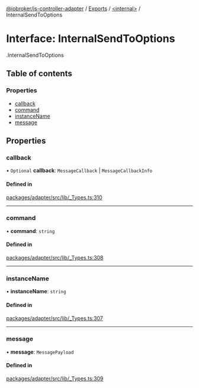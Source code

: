 [@iobroker/js-controller-adapter](../README.md) / [Exports](../modules.md) / [<internal\>](../modules/internal_.md) / InternalSendToOptions

# Interface: InternalSendToOptions

[<internal>](../modules/internal_.md).InternalSendToOptions

## Table of contents

### Properties

- [callback](internal_.InternalSendToOptions.md#callback)
- [command](internal_.InternalSendToOptions.md#command)
- [instanceName](internal_.InternalSendToOptions.md#instancename)
- [message](internal_.InternalSendToOptions.md#message)

## Properties

### callback

• `Optional` **callback**: `MessageCallback` \| `MessageCallbackInfo`

#### Defined in

[packages/adapter/src/lib/_Types.ts:310](https://github.com/ioBroker/ioBroker.js-controller/blob/56c41ba6/packages/adapter/src/lib/_Types.ts#L310)

___

### command

• **command**: `string`

#### Defined in

[packages/adapter/src/lib/_Types.ts:308](https://github.com/ioBroker/ioBroker.js-controller/blob/56c41ba6/packages/adapter/src/lib/_Types.ts#L308)

___

### instanceName

• **instanceName**: `string`

#### Defined in

[packages/adapter/src/lib/_Types.ts:307](https://github.com/ioBroker/ioBroker.js-controller/blob/56c41ba6/packages/adapter/src/lib/_Types.ts#L307)

___

### message

• **message**: `MessagePayload`

#### Defined in

[packages/adapter/src/lib/_Types.ts:309](https://github.com/ioBroker/ioBroker.js-controller/blob/56c41ba6/packages/adapter/src/lib/_Types.ts#L309)
